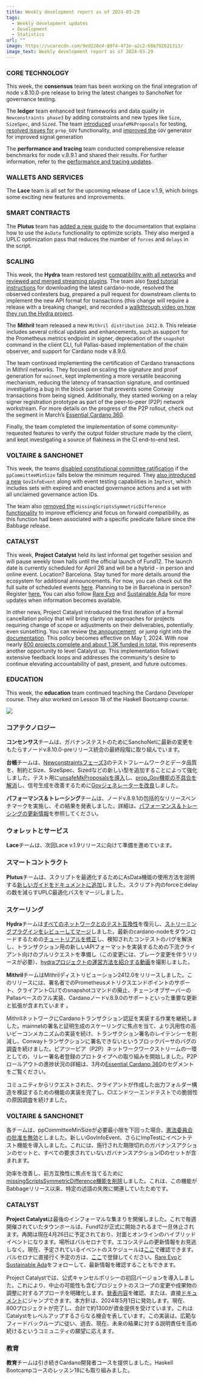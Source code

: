```yaml
---
title: Weekly development report as of 2024-03-29
tags:
  - Weekly development updates
  - Development
  - Statistics
url: ""
image: https://ucarecdn.com/9ed228c4-89f4-473e-a2c2-68b702621313/
image_text: Weekly development report as of 2024-03-29
---
```


### CORE TECHNOLOGY

This week, the **consensus** team has been working on the final integration of node v.8.10.0-pre release to bring the latest changes to SanchoNet for governance testing.

The **ledger** team enhanced test frameworks and data quality in `Newconstraints phase3` by adding constraints and new types like `Size`, `SizeSpec`, and `Sized`. The team [introduced](https://github.com/IntersectMBO/cardano-ledger/pull/4197) `unsafeMkProposals` for testing, [resolved issues for](https://github.com/IntersectMBO/cardano-ledger/pull/4200) `prop_GOV` functionality, and [improved the](https://github.com/IntersectMBO/cardano-ledger/pull/4216) `GOV` generator for improved signal generation  
  
The **performance and tracing** team conducted comprehensive release benchmarks for node v.8.9.1 and shared their results. For further information, refer to the [performance and tracing updates](https://updates.cardano.intersectmbo.org/2024-03-27-performance-and-tracing).

### WALLETS AND SERVICES

The **Lace** team is all set for the upcoming release of Lace v.1.9, which brings some exciting new features and improvements.

### SMART CONTRACTS

The **Plutus** team has [added a new guide](https://plutus.readthedocs.io/en/latest/howtos/asdata.html) to the documentation that explains how to use the `AsData` functionality to optimize scripts. They also merged a UPLC optimization pass that reduces the number of `forces` and `delays` in the script.

### SCALING

This week, the **Hydra** team restored test [compatibility with all networks](https://github.com/input-output-hk/hydra/pull/1355) and [reviewed and merged streaming plugins](https://github.com/input-output-hk/hydra/issues/1325). The team also [fixed tutorial instructions](https://docs.google.com/document/d/1FIa0HaN8nVuP7-WfXhOOmuYx3OTk5SO_y4LJlJ2nKFQ/edit#1367) for downloading the latest cardano-node, resolved the observed contesters bug, prepared a pull request for downstream clients to implement the new API format for transactions (this change will require a release with a breaking change), and recorded a [walkthrough video on how they run the Hydra project](https://www.youtube.com/watch?v=JGUeO7A6mMU).

The **Mithril** team released a new `Mithril distribution 2412.0`. This release includes several critical updates and enhancements, such as support for the Prometheus metrics endpoint in signer, deprecation of the `snapshot` command in the client CLI, full Pallas-based implementation of the chain observer, and support for Cardano node v.8.9.0.

The team continued implementing the certification of Cardano transactions in Mithril networks. They focused on scaling the signature and proof generation for `mainnet`, kept implementing a more versatile beaconing mechanism, reducing the latency of transaction signature, and continued investigating a bug in the block parser that prevents some Conway transactions from being signed. Additionally, they started working on a relay signer registration prototype as part of the peer-to-peer (P2P) network workstream. For more details on the progress of the P2P rollout, check out the segment in March’s [Essential Cardano 360](https://www.youtube.com/watch?v=kJIFjCZUfQ8).

Finally, the team completed the implementation of some community-requested features to verify the output folder structure made by the client, and kept investigating a source of flakiness in the CI end-to-end test.

### VOLTAIRE & SANCHONET

This week, the teams [disabled constitutional committee ratification](https://github.com/IntersectMBO/cardano-ledger/pull/4205) if the `ppCommitteeMinSize` falls below the minimum required. They [also introduced a new](https://github.com/IntersectMBO/cardano-ledger/pull/4169) `GovInfoEvent` along with event testing capabilities in `ImpTest`, which includes sets with expired and enacted governance actions and a set with all unclaimed governance action IDs.

The team also [removed the](https://github.com/IntersectMBO/cardano-ledger/pull/4208) `missingScriptsSymmetricDifference` [functionality](https://github.com/IntersectMBO/cardano-ledger/pull/4208) to improve efficiency and focus on forward compatibility, as this function had been associated with a specific predicate failure since the Babbage release.

### CATALYST

This week, **Project Catalyst** held its last informal get together session and will pause weekly town halls until the official launch of Fund12. The launch date is currently scheduled for April 26 and will be a hybrid - in person and online event. Location? Barcelona. Stay tuned for more details around the ecosystem for additional announcements. For now, you can check out the full suite of scheduled events [here](https://catalystwg.gitbook.io/docs/cwg-schedule). Planning to be in Barcelona in person? Register [here.](https://lu.ma/m5lq3loo) You can also follow [Rare Evo](https://twitter.com/RareEvo) and [Sustainable Ada](https://twitter.com/SustainableADA) for more updates when information becomes available.

In other news, Project Catalyst introduced the first iteration of a formal cancellation policy that will bring clarity on approaches for projects requiring change of scope or adjustments on their deliverables, potentially even sunsetting. You can review [the announcement](https://x.com/danny_cryptofay/status/1772996381952590093?s=20)  or jump right into the [documentation](https://docs.projectcatalyst.io/current-fund-basics/suspension-and-termination-of-catalyst-grants). This policy becomes effective on May 1, 2024. With now nearly [800 projects complete and about 1.3K funded in total](https://projectcatalyst.io/funds), this represents another opportunity to level Catalyst up. This implementation follows extensive feedback loops and addresses the community's desire to continue elevating accountability of past, present, and future outcomes. 

### EDUCATION

This week, the **education** team continued teaching the Cardano Developer course. They also worked on Lesson 18 of the Haskell Bootcamp course.  
  
  
![](https://ucarecdn.com/bc88ae04-9f62-404f-af59-fe1ef5d2b667/)

### コアテクノロジー

**コンセンサス**チームは、ガバナンステストのためにSanchoNetに最新の変更をもたらすノードv.8.10.0-preリリース統合の最終段階に取り組んでいます。

**台帳**チームは、[Newconstraintsフェーズ3](https://github.com/IntersectMBO/cardano-ledger/pull/4121)のテストフレームワークとデータ品質を、制約とSize、SizeSpec、Sizedなどの新しい型を追加することによって強化しました。テスト用に[unsafeMkProposalsを導入](https://github.com/IntersectMBO/cardano-ledger/pull/4197)し、[prop\_Gov機能の不具合を解消](https://github.com/IntersectMBO/cardano-ledger/pull/4200)し、信号生成を改善するために[Govジェネレーターを改良](https://github.com/IntersectMBO/cardano-ledger/pull/4216)しました。

**パフォーマンス＆トレーシング**チームは、ノードv.8.9.1の包括的なリリースベンチマークを実施し、その結果を発表しました。詳細は、[パフォーマンス＆トレーシングの更新情報](https://updates.cardano.intersectmbo.org/2024-03-27-performance-and-tracing)を参照してください。

### ウォレットとサービス

**Lace**チームは、次回Lace v.1.9リリースに向けて準備を進めています。

### スマートコントラクト

**Plutus**チームは、スクリプトを最適化するためにAsData機能の使用方法を説明する[新しいガイドをドキュメントに追加](https://plutus.readthedocs.io/en/latest/howtos/asdata.html)しました。スクリプト内のforceとdelayの数を減らすUPLC最適化パスをマージしました。

### スケーリング

**Hydra**チームは[すべてのネットワークとのテスト互換性](https://github.com/input-output-hk/hydra/pull/1355)を復元し、[ストリーミングプラグインをレビューしてマージ](https://github.com/input-output-hk/hydra/issues/1325)しました。最新のcardano-nodeをダウンロードするための[チュートリアルを修正](https://docs.google.com/document/d/1UrBWOUFvQhi9UzPraQQHl7kzHeJn3Hi7bj-dJqL2Pe0/edit#bookmark=id.4d34og8)し、検知されたコンテストのバグを解決し、トランザクション用の新しいAPIフォーマットを実装するための下流クライアント向けのプルリクエストを準備し（この変更には、ブレーク変更を伴うリリースが必要）、[hydraプロジェクトの運営方法を紹介する動画](https://www.youtube.com/watch?v=JGUeO7A6mMU)を撮影しました。 

**Mithril**チームはMithrilディストリビューション2412.0をリリースしました。このリリースには、署名者でのPrometheusメトリクスエンドポイントのサポート、クライアントCLIでのsnapshotコマンドの廃止、チェーンオブザーバーのPallasベースのフル実装、Cardanoノードv.8.9.0のサポートといった重要な更新と拡張が含まれています 。

MithrilネットワークにCardanoトランザクション認証を実装する作業を継続しました。mainnetの署名と証明生成のスケーリングに焦点を当て、より汎用性の高いビーコンメカニズムの実装を続け、トランザクション署名のレイテンシーを削減し、Conwayトランザクションに署名できないというブロックパーサのバグの調査を続けました。ピアツーピア（P2P）ネットワークワークストリームの一環としての、リレー署名者登録のプロトタイプへの取り組みを開始しました。P2Pロールアウトの進捗状況の詳細は、3月の[Essential Cardano 360](https://www.youtube.com/watch?v=kJIFjCZUfQ8)のセグメントをご覧ください。

コミュニティからリクエストされた、クライアントが作成した出力フォルダー構造を検証するための機能の実装を完了し、CIエンドツーエンドテストでの脆弱性の原因調査を続けました。

### VOLTAIRE & SANCHONET

各チームは、ppCommitteeMinSizeが必要最小限を下回った場合、[憲法委員会の批准を無効](https://github.com/IntersectMBO/cardano-ledger/pull/4205)としました。新しいGovInfoEvent、さらにImpTestにイベントテスト機能を導入しました。これには、施行された期限切れのガバナンスアクションのセットと、すべての要求されていないガバナンスアクションIDのセットが含まれます。

効率を改善し、前方互換性に焦点を当てるために[missingScriptsSymmetricDifference機能を削除](https://github.com/IntersectMBO/cardano-ledger/pull/4208)しました。これは、この機能がBabbageリリース以来、特定の述語の失敗に関連していたためです。

### CATALYST

**Project Catalyst**は最後のインフォーマルな集まりを開催しました。これで毎週開催されていたタウンホールは、Fund12が正式に開始されるまで一旦休止されます。再開は現在4月26日に予定されており、対面とオンラインのハイブリッドイベントになります。場所はバルセロナです。エコシステムの更新情報をお見逃しなく。現在、予定されているイベントのスケジュールは[ここ](https://catalystwg.gitbook.io/docs/cwg-schedule)で確認できます。バルセロナに直接行く予定の方は、[ここ](https://lu.ma/m5lq3loo)で登録してください。[Rare Evo](https://twitter.com/RareEvo)と[Sustainable Ada](https://twitter.com/SustainableADA)をフォローして、最新情報を確認することもできます。

Project Catalystでは、公式キャンセルポリシーの初回バージョンを導入しました。これにより、中止の可能性も含むプロジェクトのスコープの変更や成果物の調整に対するアプローチを明確化します。[発表内容](https://x.com/danny_cryptofay/status/1772996381952590093?s=20)を確認、または、直接[ドキュメント](https://docs.projectcatalyst.io/current-fund-basics/suspension-and-termination-of-catalyst-grants)にジャンプできます。本方針は、2024年5月1日に発効します。現在、800プロジェクトが完了し、合計で約1300が資金提供を受けています。これはCatalystをレベルアップするさらなる機会を表しています。この実装は、広範なフィードバックループに従い、過去、現在、未来の結果に対する説明責任を高め続けるというコミュニティの願望に応えます。 

### 教育

**教育**チームは引き続きCardano開発者コースを提供しました。Haskell Bootcampコースのレッスン18にも取り組みました。
